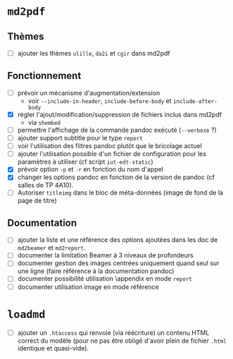 # `md2pdf`

## Thèmes

- [ ] ajouter les thèmes `ulille`, `da2i` et `cgir` dans md2pdf

## Fonctionnement

- [ ] prévoir un mécanisme d'augmentation/extension
    - voir `--include-in-header`, `include-before-body` et `include-after-body`
- [X] régler l'ajout/modification/suppression de fichiers inclus dans md2pdf
    - via `shembed`
- [ ] permettre l'affichage de la commande pandoc exécuté (`--verbose` ?)
- [ ] ajouter support subtitle pour le type `report`
- [ ] voir l'utilisation des filtres pandoc plutôt que le bricolage actuel
- [ ] ajouter l'utilisation possible d'un fichier de configuration pour les
      paramètres à utiliser (cf script `iut-edt-static`)
- [X] prévoir option `-p` et `-r` en fonction du nom d'appel
- [X] changer les options pandoc en fonction de la version de pandoc (cf
      salles de TP 4A10).
- [ ] Autoriser `titleimg` dans le bloc de méta-données (image de fond de la
      page de titre)

## Documentation

- [ ] ajouter la liste et une référence des options ajoutées dans les doc de
      `md2beamer` et `md2report`.
- [ ] documenter la limitation Beamer à 3 niveaux de profondeurs
- [ ] documenter gestion des images centrées uniquement quand seul sur une
      ligne (faire référence à la documentation pandoc)
- [ ] documenter possibilité utilisation \appendix en mode `report`
- [ ] documenter utilisation image en mode référence 

# `loadmd`

- [ ] ajouter un `.htaccess` qui renvoie (via réécriture) un contenu HTML
  correct du modèle (pour ne pas être obligé d'avoir plein de fichier `.html`
  identique et quasi-vide).

